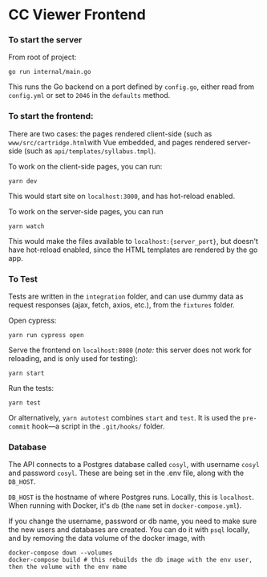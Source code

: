 # CC Viewer Frontend

### To start the server

From root of project:

```
go run internal/main.go
```

This runs the Go backend on a port defined by `config.go`, either read from `config.yml` or set to `2046` in the `defaults` method.


### To start the frontend:

There are two cases: the pages rendered client-side (such as `www/src/cartridge.html`with Vue embedded, and pages rendered server-side (such as `api/templates/syllabus.tmpl`).

To work on the client-side pages, you can run:

```
yarn dev
```

This would start site on `localhost:3000`, and has hot-reload enabled.

To work on the server-side pages, you can run 

```
yarn watch
```

This would make the files available to `localhost:{server_port}`, but doesn't have hot-reload enabled, since the HTML templates are rendered by the go app.


### To Test

Tests are written in the `integration` folder, and can use dummy data as request responses (ajax, fetch, axios, etc.), from the `fixtures` folder.

Open cypress:

```
yarn run cypress open
```

Serve the frontend on `localhost:8080` (_note:_ this server does not work for reloading, and is only used for testing):

```
yarn start
```

Run the tests:

```
yarn test
```

Or alternatively, `yarn autotest` combines `start` and `test`. It is used the `pre-commit` hook—a script in the `.git/hooks/` folder.

### Database

The API connects to a Postgres database called `cosyl`, with username `cosyl` and password `cosyl`. These are being set in the .env file, along with the `DB_HOST`.

`DB_HOST` is the hostname of where Postgres runs. Locally, this is `localhost`. When running with Docker, it's `db` (the `name` set in `docker-compose.yml`).

If you change the username, password or db name, you need to make sure the new users and databases are created.  You can do it with `psql` locally, and by removing the data volume of the docker image, with

```
docker-compose down --volumes
docker-compose build # this rebuilds the db image with the env user, then the volume with the env name
```